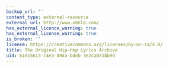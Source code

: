 ```yaml
---
backup_url: ''
content_type: external-resource
external_url: http://www.ohhla.com/
has_external_licence_warning: true
has_external_license_warning: true
is_broken: ''
license: https://creativecommons.org/licenses/by-nc-sa/4.0/
title: The Original Hip-Hop Lyrics Archive
uid: 61815613-c4e3-494a-bdeb-3e2ca071bb9d
---
```

